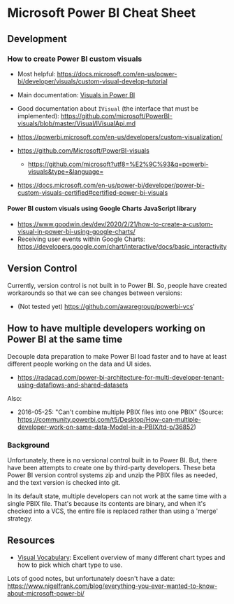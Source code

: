 # Microsoft Power BI Cheat Sheet



## Development

### How to create Power BI custom visuals
- Most helpful: https://docs.microsoft.com/en-us/power-bi/developer/visuals/custom-visual-develop-tutorial
- Main documentation: [Visuals in Power BI](https://docs.microsoft.com/en-us/power-bi/developer/power-bi-custom-visuals)
- Good documentation about `IVisual` (the interface that must be implemented): https://github.com/microsoft/PowerBI-visuals/blob/master/Visual/IVisualApi.md
- https://powerbi.microsoft.com/en-us/developers/custom-visualization/

- https://github.com/Microsoft/PowerBI-visuals
    - https://github.com/microsoft?utf8=%E2%9C%93&q=powerbi-visuals&type=&language=
- https://docs.microsoft.com/en-us/power-bi/developer/power-bi-custom-visuals-certified#certified-power-bi-visuals

#### Power BI custom visuals using Google Charts JavaScript library
- https://www.goodwin.dev/dev/2020/2/21/how-to-create-a-custom-visual-in-power-bi-using-google-charts/
- Receiving user events within Google Charts: https://developers.google.com/chart/interactive/docs/basic_interactivity



## Version Control
Currently, version control is not built in to Power BI. So, people have created workarounds so that we can see changes between versions:
- (Not tested yet) https://github.com/awaregroup/powerbi-vcs'



## How to have multiple developers working on Power BI at the same time

Decouple data preparation to make Power BI load faster and to have at least different people working on the data and UI sides.
- https://radacad.com/power-bi-architecture-for-multi-developer-tenant-using-dataflows-and-shared-datasets

Also:
- 2016-05-25: "Can't combine multiple PBIX files into one PBIX" (Source: https://community.powerbi.com/t5/Desktop/How-can-multiple-developer-work-on-same-data-Model-in-a-PBIX/td-p/36852)


### Background
Unfortunately, there is no versional control built in to Power BI. But, there have been attempts to create one by third-party developers. These beta Power BI version control systems zip and unzip the PBIX files as needed, and the text version is checked into git.

In its default state, multiple developers can not work at the same time with a single PBIX file. That's because its contents are binary, and when it's checked into a VCS, the entire file is replaced rather than using a 'merge' strategy.


## Resources
- [Visual Vocabulary](https://github.com/ft-interactive/chart-doctor/tree/master/visual-vocabulary): Excellent overview of many different chart types and how to pick which chart type to use.

Lots of good notes, but unfortunately doesn't have a date: 
https://www.nigelfrank.com/blog/everything-you-ever-wanted-to-know-about-microsoft-power-bi/
